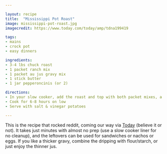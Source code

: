 ```yaml
---

layout: recipe
title:  "Mississippi Pot Roast"
image: mississippi-pot-roast.jpg
imagecredit: https://www.today.com/today/amp/tdna199419

tags:
- mains
- crock pot
- easy dinners

ingredients:
- 3-4 lbs chuck roast
- 1 packet ranch mix
- 1 packet au jus gravy mix
- 1 stick butter
- 1 jar pepperoncinis (or 2)

directions:
- In your slow cooker, add the roast and top with both packet mixes, a stick of butter (sliced into a few chunks), and a jar (or 2) of pepperoncini peppers (the more the better, drained)
- Cook for 6-8 hours on low
- Serve with salt & vinegar potatoes 

---
```


This is the recipe that rocked reddit, coming our way via [Today](https://www.today.com/today/amp/tdna199419) (believe it or not). It takes just minutes with almost no prep (use a slow cooker liner for no cleanup), and the leftovers can be used for sandwiches or nachos or eggs. If you like a thicker gravy, combine the dripping with flour/starch, or just enjoy the thinner jus.
